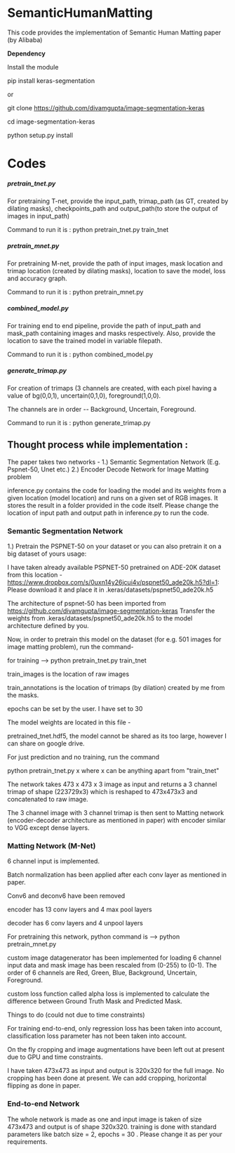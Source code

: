 # SemanticHumanMatting
This code provides the implementation of Semantic Human Matting paper (by Alibaba)


**Dependency**

Install the module

pip install keras-segmentation

or

git clone https://github.com/divamgupta/image-segmentation-keras

cd image-segmentation-keras

python setup.py install

# Codes

##### pretrain_tnet.py 

For pretraining T-net, provide the input_path, trimap_path (as GT, created by dilating masks), checkpoints_path and output_path(to store the output of images in input_path)

Command to run it is : python pretrain_tnet.py train_tnet

##### pretrain_mnet.py  

For pretraining M-net, provide the path of input images, mask location and trimap location (created by dilating masks), location to save the model, loss and accuracy graph.

Command to run it is : python pretrain_mnet.py

##### combined_model.py 

For training end to end pipeline, provide the path of input_path and mask_path containing images and masks respectively. Also, provide the location to save the trained model in variable filepath.

Command to run it is : python combined_model.py

##### generate_trimap.py

For creation of trimaps (3 channels are created, with each pixel having a value of bg(0,0,1), uncertain(0,1,0), foreground(1,0,0).

The channels are in order -- Background, Uncertain, Foreground.

Command to run it is : python generate_trimap.py

## Thought process while implementation :

The paper takes two networks -
1.) Semantic Segmentation Network (E.g. Pspnet-50, Unet etc.)
2.) Encoder Decode Network for Image Matting problem

inference.py contains the code for loading the model and its weights from a given location (model location) and runs on a given set of RGB images. It stores the result in a folder provided in the code itself. Please change the location of input path and output path in inference.py to run the code.

### Semantic Segmentation Network

1.) Pretrain the PSPNET-50 on your dataset or you can also pretrain it on a big dataset of yours usage: 

I have taken already available PSPNET-50 pretrained on ADE-20K dataset from this location - 
https://www.dropbox.com/s/0uxn14y26jcui4v/pspnet50_ade20k.h5?dl=1:
Please download it and place it in .keras/datasets/pspnet50_ade20k.h5

The architecture of pspnet-50 has been imported from https://github.com/divamgupta/image-segmentation-keras
Transfer the weights from .keras/datasets/pspnet50_ade20k.h5 to the model architecture defined by you.

Now, in order to pretrain this model on the dataset (for e.g. 501 images for image matting problem),
run the command-

for training  --> python pretrain_tnet.py train_tnet

train_images is the location of raw images

train_annotations is the location of trimaps (by dilation) created by me from the masks.

epochs can be set by the user. I have set to 30

The model weights are located in this file -  

pretrained_tnet.hdf5, the model cannot be shared as its too large, however I can share on google drive.

For just prediction and no training, run the command

python pretrain_tnet.py x where x can be anything apart from "train_tnet"

The network takes 473 x 473 x 3 image as input and returns a 3 channel trimap of shape (223729x3) which is reshaped to 473x473x3 and concatenated to raw image.

The 3 channel image with 3 channel trimap is then sent to Matting network (encoder-decoder architecture as mentioned in paper) with encoder similar to VGG except dense layers.


### Matting Network (M-Net) 

6 channel input is implemented.

Batch normalization has been applied after each conv layer as mentioned in paper.

Conv6 and deconv6 have been removed

encoder has 13 conv layers and 4 max pool layers

decoder has 6 conv layers and 4 unpool layers

For pretraining this network, python command is --> python pretrain_mnet.py

custom image datagenerator has been implemented for loading 6 channel input data and mask image has been rescaled from (0-255) to (0-1). The order of 6 channels are Red, Green, Blue, Background, Uncertain, Foreground.

custom loss function called alpha loss is implemented to calculate the difference between Ground Truth Mask and Predicted Mask.


Things to do (could not due to time constraints)

For training end-to-end, only regression loss has been taken into account, classification loss parameter has not been taken into account.

On the fly cropping and image augmentations have been left out at present due to GPU and time constraints.

I have taken 473x473 as input and output is 320x320 for the full image. No cropping has been done at present. We can add cropping, horizontal flipping as done in paper. 


### End-to-end Network

The whole network is made as one and input image is taken of size 473x473 and output is of shape 320x320.
training is done with standard parameters like batch size = 2, epochs = 30 . Please change it as per your requirements.


